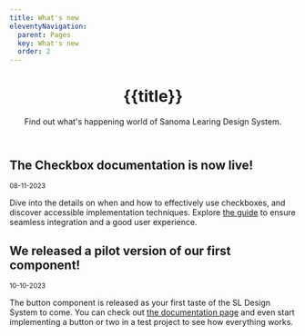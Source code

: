 ```yaml
---
title: What's new
eleventyNavigation:
  parent: Pages
  key: What's new
  order: 2
---
```

<header class="ds-tokens__main-heading">
<div class="ds-tokens__heading-wrapper">
  <h1 class="ds-heading-1">{{title}}</h1>
  <p class="ds-tokens__heading-description">
  Find out what's happening world of Sanoma Learing Design System.
  </p>
</div>
</header>


<section class="ds-subpage-section">

<div class="ds-subpage-section__wrapper">

<section>


## The Checkbox documentation is now live!
<small>08-11-2023</small>

Dive into the details on when and how to effectively use checkboxes, and discover accessible implementation techniques. Explore [the guide](/categories/components/checkbox) to ensure seamless integration and a good user experience.


## We released a pilot version of our first component!
<small>10-10-2023</small>

The button component is released as your first taste of the SL Design System to come. You can check out [the documentation page](/categories/components/button) and even start implementing a button or two in a test project to see how everything works.

</section>
</div>
</section>

